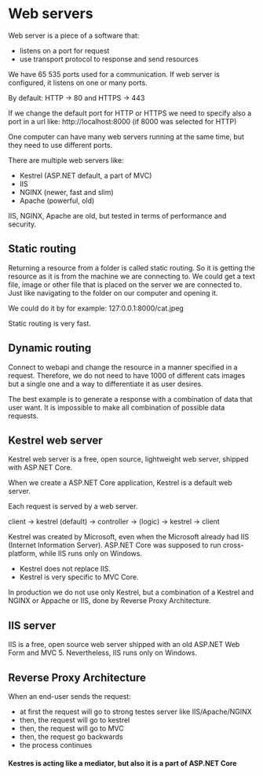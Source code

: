 ﻿# Web servers

Web server is a piece of a software that:
- listens on a port for request
- use transport protocol to response and send resources 

We have 65 535 ports used for a communication. If web server is configured, it listens on one or many ports.

By default: HTTP -> 80 and HTTPS -> 443

If we change the default port for HTTP or HTTPS we need to specify also a port in a url like: http://localhost:8000 (if 8000 was selected for HTTP)

One computer can have many web servers running at the same time, but they need to use different ports.

There are multiple web servers like:
- Kestrel (ASP.NET default, a part of MVC)
- IIS
- NGINX (newer, fast and slim)
- Apache (powerful, old)

IIS, NGINX, Apache are old, but tested in terms of performance and security.

## Static routing

Returning a resource from a folder is called static routing. So it is getting the resource as it is from the machine we are connecting to.
We could get a text file, image or other file that is placed on the server we are connected to.
Just like navigating to the folder on our computer and opening it.

We could do it by for example:
127:0.0.1:8000/cat.jpeg

Static routing is very fast.

## Dynamic routing

Connect to webapi and change the resource in a manner specified in a request. Therefore, we do not need to have 1000 of different
cats images but a single one and a way to differentiate it as user desires. 

The best example is to generate a response with a combination of data that user want. It is impossible to make all combination of possible data requests.

## Kestrel web server 

Kestrel web server is a free, open source, lightweight web server, shipped with ASP.NET Core.

When we create a ASP.NET Core application, Kestrel is a default web server.

Each request is served by a web server.

client -> kestrel (default) -> controller -> (logic) -> kestrel -> client

Kestrel was created by Microsoft, even when the Microsoft already had IIS (Internet Information Server).
ASP.NET Core was supposed to run cross-platform, while IIS runs only on Windows.

- Kestrel does not replace IIS. 
- Kestrel is very specific to MVC Core. 

In production we do not use only Kestrel, but a combination of a Kestrel and NGINX or Appache or IIS, done by Reverse Proxy Architecture.

## IIS server

IIS is a free, open source web server shipped with an old ASP.NET Web Form and MVC 5.
Nevertheless, IIS runs only on Windows.

## Reverse Proxy Architecture

When an end-user sends the request:
- at first the request will go to strong testes server like IIS/Apache/NGINX
- then, the request will go to kestrel
- then, the request will go to MVC
- then, the request go backwards 
- the process continues

#### Kestres is acting like a **mediator**, but also it is a part of ASP.NET Core


